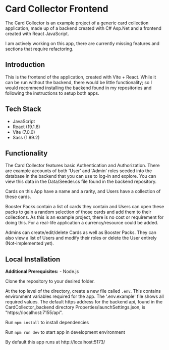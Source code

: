 # Card Collector Frontend

The Card Collector is an example project of a generic card collection application, made up of a backend created with C# Asp.Net and a frontend created with React JavaScript.

I am actively working on this app, there are currently missing features and sections that require refactoring. 

## Introduction

This is the frontend of the application, created with Vite + React. While it can be run without the backend, there would be little functionality; so I would recommend
installing the backend found in my repositories and following the instructions to setup both apps.

## Tech Stack

* JavaScript
* React (19.1.8)
* Vite (7.0.0)
* Sass (1.89.2)

## Functionality

The Card Collector features basic Authentication and Authorization. There are example accounts of both 'User' and 'Admin' roles seeded into the database in the backend that you can use to log-in and explore. You can view this data in the Data/Seeder.cs file found in the backend repository. 

Cards on this App have a name and a rarity, and Users have a collection of these cards.

Booster Packs contain a list of cards they contain and Users can open these packs to gain a random selection of those cards and add them to their collections. As this is an example project, there is no cost or requirement for doing this. For a real-life application a currency/resource could be added.

Admins can create/edit/delete Cards as well as Booster Packs. They can also view a list of Users and modify their roles or delete the User entirely (Not-implemented yet).

## Local Installation

**Additional Prerequisites:** - Node.js

Clone the repository to your desired folder. 

At the top level of the directory, create a new file called `.env`. This contains environment variables required for the app. The '.env.example' file shows all required values. The default https address for the backend api, found in the CardCollector_backend directory Properties/launchSettings.json, is "https://localhost:7155/api".

Run `npm install` to install dependencies

Run `npm run dev` to start app in development environment

By default this app runs at http://localhost:5173/
